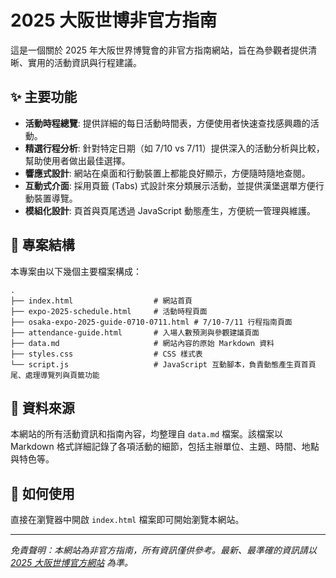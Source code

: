 # 2025 大阪世博非官方指南

這是一個關於 2025 年大阪世界博覽會的非官方指南網站，旨在為參觀者提供清晰、實用的活動資訊與行程建議。

## ✨ 主要功能

*   **活動時程總覽**: 提供詳細的每日活動時間表，方便使用者快速查找感興趣的活動。
*   **精選行程分析**: 針對特定日期（如 7/10 vs 7/11）提供深入的活動分析與比較，幫助使用者做出最佳選擇。
*   **響應式設計**: 網站在桌面和行動裝置上都能良好顯示，方便隨時隨地查閱。
*   **互動式介面**: 採用頁籤 (Tabs) 式設計來分類展示活動，並提供漢堡選單方便行動裝置導覽。
*   **模組化設計**: 頁首與頁尾透過 JavaScript 動態產生，方便統一管理與維護。

## 📂 專案結構

本專案由以下幾個主要檔案構成：

```
.
├── index.html                  # 網站首頁
├── expo-2025-schedule.html     # 活動時程頁面
├── osaka-expo-2025-guide-0710-0711.html # 7/10-7/11 行程指南頁面
├── attendance-guide.html       # 入場人數預測與參觀建議頁面
├── data.md                     # 網站內容的原始 Markdown 資料
├── styles.css                  # CSS 樣式表
└── script.js                   # JavaScript 互動腳本，負責動態產生頁首頁尾、處理導覽列與頁籤功能
```

## 📄 資料來源

本網站的所有活動資訊和指南內容，均整理自 `data.md` 檔案。該檔案以 Markdown 格式詳細記錄了各項活動的細節，包括主辦單位、主題、時間、地點與特色等。

## 🚀 如何使用

直接在瀏覽器中開啟 `index.html` 檔案即可開始瀏覽本網站。

---

*免責聲明：本網站為非官方指南，所有資訊僅供參考。最新、最準確的資訊請以 [2025 大阪世博官方網站](https://www.expo2025.or.jp/) 為準。* 
